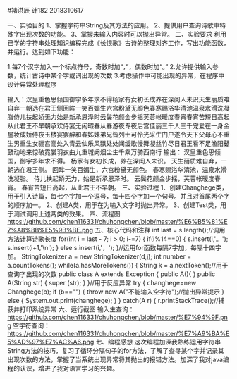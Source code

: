 #褚洪辰 计182 2018310617

一、实验目的
1、掌握字符串String及其方法的应用。
2、提供用户查询诗歌中特殊字出现次数的功能。
3、掌握未输入内容时可以抛出异常。
二、实验要求
利用已学的字符串处理知识编程完成《长恨歌》古诗的整理对齐工作，写出功能函数，并运行。达到如下功能：

1.每7个汉字加入一个标点符号，奇数时加“，”，偶数时加“。” 2.允许提供输入参数，统计古诗中某个字或词出现的次数 3.考虑操作中可能出现的异常，在程序中设计异常处理程序

输入：汉皇重色思倾国御宇多年求不得杨家有女初长成养在深闺人未识天生丽质难自弃一朝选在君王侧回眸一笑百媚生六宫粉黛无颜色春寒赐浴华清池温泉水滑洗凝脂侍儿扶起娇无力始是新承恩泽时云鬓花颜金步摇芙蓉帐暖度春宵春宵苦短日高起从此君王不早朝承欢侍宴无闲暇春从春游夜专夜后宫佳丽三千人三千宠爱在一身金屋妆成娇侍夜玉楼宴罢醉和春姊妹弟兄皆列士可怜光采生门户遂令天下父母心不重生男重生女骊宫高处入青云仙乐风飘处处闻缓歌慢舞凝丝竹尽日君王看不足渔阳鼙鼓动地来惊破霓裳羽衣曲九重城阙烟尘生千乘万骑西南行 输出： 汉皇重色思倾国，御宇多年求不得。 杨家有女初长成，养在深闺人未识。 天生丽质难自弃，一朝选在君王侧。 回眸一笑百媚生，六宫粉黛无颜色。 春寒赐浴华清池，温泉水滑洗凝脂。 侍儿扶起娇无力，始是新承恩泽时。 云鬓花颜金步摇，芙蓉帐暖度春宵。 春宵苦短日高起，从此君王不早朝。
三、实验过程
1、创建Changhege类，用于引入诗篇，每七个字加一个逗号，每十四个字加一个句号。并且对首尾两个字的顺序加一。
2、创建A类，用于在为输入文字时抛出异常。
3、创建Test类，用于测试调用上述两类的效果。
四、流程图
https://github.com/chen116331/chuhongchen/blob/master/%E6%B5%81%E7%A8%8B%E5%9B%BE.png
五、核心代码和注释
int last = s.length();//调用方法计算诗歌长度
for(int i = last - 7; i > 0; i-=7) 
		{
			if(i%14==0)
			{
				s.insert(i,'。');
				s.insert(i+1,'\n');
			}
			else s.insert(i,'，');
			}//运用for函数每隔7字加，每隔十四字加。
 StringTokenizer a = new StringTokenizer(d,j);
		int number = a.countTokens();
		while(a.hasMoreTokens()) 
		{
			String k = a.nextToken();//用于查询字出现的次数
      public class A extends Exception {
	public A(){
	}
	public A(String str) {
		super (str);
	}
}//用于反应异常
try {
		changhege=new Changhege(b);
		if (b=="") {
			throw new A("不能输入空字符");//抛出异常提示
		}
		else {
			System.out.print(changhege);
		}
	}
	catch(A r) {
		r.printStackTrace();//捕获并打印系统异常
  六、运行截图
  输入生查询：https://github.com/chen116331/chuhongchen/blob/master/%E7%94%9F.png
  空字符查询：https://github.com/chen116331/chuhongchen/blob/master/%E7%A9%BA%E5%AD%97%E7%AC%A6.png
  七、编程感想
  这次编程加深我熟练运用字符串String方法的技巧，复习了循环分隔句子的for方法，了解了查寻某个字并记录其出现次数的方法，掌握了当系统出现异常将其抛出的报错方法。加深了我对java编程的认识，增进了我对语言学习的兴趣。
